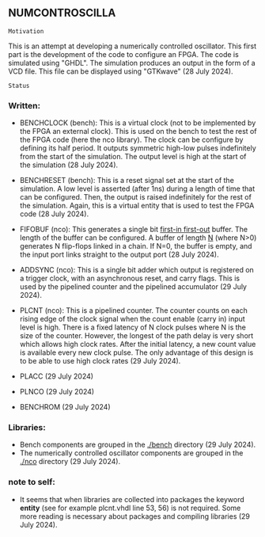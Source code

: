 <!-- file: README.md -->
<!-- content: readme file for numcontroscilla project -->
<!-- Created: 2024 july 28 -->
<!-- Author: Roch Schanen -->

NUMCONTROSCILLA
---

	Motivation

This is an attempt at developing a numerically controlled oscillator.
This first part is the development of the code to configure an FPGA.
The code is simulated using "GHDL".
The simulation produces an output in the form of a VCD file.
This file can be displayed using "GTKwave" (28 July 2024).

	Status

### Written:

- BENCHCLOCK (bench): This is a virtual clock (not to be implemented by the FPGA an external clock). This is used on the bench to test the rest of the FPGA code (here the nco library). The clock can be configure by defining its half period. It outputs symmetric high-low pulses indefinitely from the start of the simulation. The output level is high at the start of the simulation (28 July 2024).

- BENCHRESET (bench): This is a reset signal set at the start of the simulation. A low level is asserted (after 1ns) during a length of time that can be configured. Then, the output is raised indefinitely for the rest of the simulation. Again, this is a virtual entity that is used to test the FPGA code (28 July 2024).

- FIFOBUF (nco): This generates a single bit <u>first-in first-out</u> buffer. The length of the buffer can be configured. A buffer of length <u>N</u> (where N>0) generates N flip-flops linked in a chain. If N=0, the buffer is empty, and the input port links straight to the output port (28 July 2024).

- ADDSYNC (nco): This is a single bit adder which output is registered on a trigger clock, with an asynchronous reset, and carry flags. This is used by the pipelined counter and the pipelined accumulator (29 July 2024).

- PLCNT (nco): This is a pipelined counter. The counter counts on each rising edge of the clock signal when the count enable (carry in) input level is high. There is a fixed latency of N clock pulses where N is the size of the counter. However, the longest of the path delay is very short which allows high clock rates. After the initial latency, a new count value is available every new clock pulse. The only advantage of this design is to be able to use high clock rates (29 July 2024).

- PLACC (29 July 2024)

- PLNCO (29 July 2024)

- BENCHROM (29 July 2024)

### Libraries:

- Bench components are grouped in the <u>./bench</u> directory (29 July 2024).
- The numerically controlled oscillator components are grouped in the <u>./nco</u> directory (29 July 2024).

### note to self:

- It seems that when libraries are collected into packages the keyword **entity** (see for example plcnt.vhdl line 53, 56) is not required. Some more reading is necessary about packages and compiling libraries (29 July 2024).
